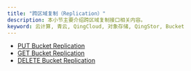 ```yaml
---
title: "跨区域复制（Replication）"
description: 本小节主要介绍跨区域复制接口相关内容。
keyword: 云计算, 青云, QingCloud, 对象存储, QingStor, Bucket
---
```


- [PUT Bucket Replication](put_replication/)
- [GET Bucket Replication](get_replication/)
- [DELETE Bucket Replication](delete_replication/)
